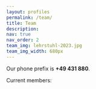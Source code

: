 ```yaml
---
layout: profiles
permalink: /team/
title: Team
description:
nav: true
nav_order: 2
team_img: lehrstuhl-2023.jpg
team_img_width: 680px
---
```


Our phone prefix is **+49 431 880**.

Current members:
